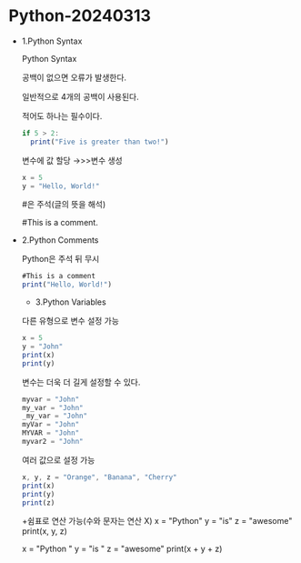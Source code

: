 # Python-20240313
- 1.Python Syntax
    
    Python Syntax
    
    공백이 없으면 오류가 발생한다.
    
    일반적으로 4개의 공백이 사용된다.
    
    적어도 하나는 필수이다.
    
    ```jsx
    if 5 > 2:
      print("Five is greater than two!")
    ```
    
    변수에 값 할당 →>>변수 생성
    
    ```jsx
    x = 5
    y = "Hello, World!"
    
    ```
    
    #은 주석(글의 뜻을 해석)

    #This is a comment.
 - 2.Python Comments
    
    Python은 주석 뒤 무시
    
    ```jsx
    #This is a comment
    print("Hello, World!")
    
    ```
    - 3.Python Variables
    
    다른 유형으로 변수 설정 가능
    
    ```jsx
    x = 5
    y = "John"
    print(x)
    print(y)
    
    ```
    
    변수는 더욱 더 길게 설정할 수 있다.
    
    ```jsx
    myvar = "John"
    my_var = "John"
    _my_var = "John"
    myVar = "John"
    MYVAR = "John"
    myvar2 = "John"
    
    ```
    
    여러 값으로 설정 가능
    
    ```jsx
    x, y, z = "Orange", "Banana", "Cherry"
    print(x)
    print(y)
    print(z)
    
    ```
    
    +쉼표로 연산 가능(수와 문자는 연산 X)
   x = "Python"
   y = "is"
   z = "awesome"
   print(x, y, z)

   x = "Python "
   y = "is "
   z = "awesome"
   print(x + y + z)


